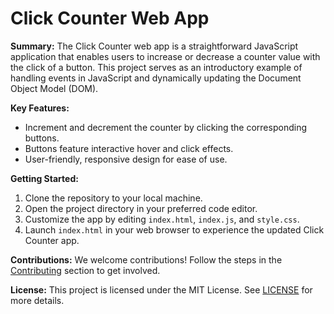 # Click Counter Web App

**Summary:**
The Click Counter web app is a straightforward JavaScript application that enables users to increase or decrease a counter value with the click of a button. This project serves as an introductory example of handling events in JavaScript and dynamically updating the Document Object Model (DOM). 

**Key Features:**
- Increment and decrement the counter by clicking the corresponding buttons.
- Buttons feature interactive hover and click effects.
- User-friendly, responsive design for ease of use.

**Getting Started:**
1. Clone the repository to your local machine.
2. Open the project directory in your preferred code editor.
3. Customize the app by editing `index.html`, `index.js`, and `style.css`.
4. Launch `index.html` in your web browser to experience the updated Click Counter app.

**Contributions:**
We welcome contributions! Follow the steps in the [Contributing](#contributing) section to get involved.

**License:**
This project is licensed under the MIT License. See [LICENSE](LICENSE) for more details.
